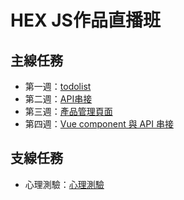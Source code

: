 # HEX JS作品直播班
## 主線任務
* 第一週：[todolist](https://celeste6666.github.io/hexjs-homework/week1-todolist/index.html)
* 第二週：[API串接](https://celeste6666.github.io/hexjs-homework/week2-API串接/index.html)
* 第三週：[產品管理頁面](https://celeste6666.github.io/hexjs-homework/week3-Beauty-Player/index.html)
* 第四週：[Vue component 與 API 串接](https://celeste6666.github.io/hexjs-homework/week4-component/login.html)

## 支線任務
* 心理測驗：[心理測驗](https://celeste6666.github.io/hexjs-homework/Psychologicaltest/index.html)